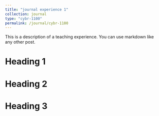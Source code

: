 ```yaml
---
title: "journal experience 1"
collection: journal
type: "cybr-1100"
permalink: /journal/cybr-1100
---
```


This is a description of a teaching experience. You can use markdown like any other post.

Heading 1
======

Heading 2
======

Heading 3
======

